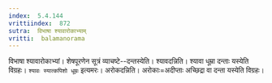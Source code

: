 ```yaml
---
index:  5.4.144
vrittiindex:  872
sutra:  विभाषा श्यावारोकाभ्याम्
vritti:  balamanorama 
---
```


विभाषा श्यावारोकाभ्यां। शेषपूरणेन सूत्रं व्याचष्टे--दन्तस्येति। श्यावदन्निति। श्यावा धूम्रा दन्ताः यस्येति विग्रहः। `श्यावः स्यात्कपिशो धूम्रः` इत्यमरः। अरोकदन्निति। अरोकाः=अदीप्ताः अच्छिद्रा वा दन्ता यस्येति विग्रहः।

